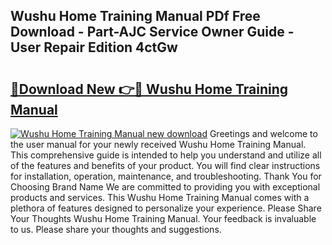 ## Wushu Home Training Manual PDf Free Download - Part-AJC Service Owner Guide - User Repair Edition 4ctGw

# <h2><a href="http://bc61888.oget.top/?id=Wushu+Home+Training+Manual">🔗Download New 👉🔴 Wushu Home Training Manual</a></h2>

[![Wushu Home Training Manual new download](https://i.imgur.com/5g1atiW.png)](http://bc61888.oget.top/?id=Wushu+Home+Training+Manual)
Greetings and welcome to the user manual for your newly received Wushu Home Training Manual. This comprehensive guide is intended to help you understand and utilize all of the features and benefits of your product. You will find clear instructions for installation, operation, maintenance, and troubleshooting. Thank You for Choosing Brand Name We are committed to providing you with exceptional products and services. This Wushu Home Training Manual comes with a plethora of features designed to personalize your experience. Please Share Your Thoughts Wushu Home Training Manual. Your feedback is invaluable to us. Please share your thoughts and suggestions.
